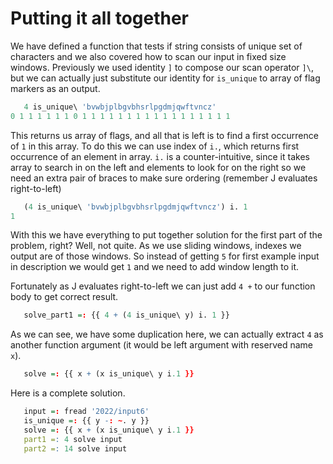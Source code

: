 # Putting it all together

We have defined a function that tests if string consists of unique set of characters and we also covered how to scan our input in fixed size windows. Previously we used identity `]` to compose our scan operator `]\`, but we can actually just substitute our identity for `is_unique` to array of flag markers as an output.

```r
   4 is_unique\ 'bvwbjplbgvbhsrlpgdmjqwftvncz'
0 1 1 1 1 1 1 0 1 1 1 1 1 1 1 1 1 1 1 1 1 1 1 1 1
```

This returns us array of flags, and all that is left is to find a first occurrence of `1` in this array. To do this we can use index of `i.`, which returns first occurrence of an element in array.
`i.` is a counter-intuitive, since it takes array to search in on the left and elements to look for on the right so we need an extra pair of braces to make sure ordering (remember J evaluates right-to-left)

```r
   (4 is_unique\ 'bvwbjplbgvbhsrlpgdmjqwftvncz') i. 1
1
```

With this we have everything to put together solution for the first part of the problem, right? Well, not quite. As we use sliding windows, indexes we output are of those windows. So instead of getting `5` for first example input in description we would get `1` and we need to add window length to it.

Fortunately as J evaluates right-to-left we can just add `4 +` to our function body to get correct result.

```r
   solve_part1 =: {{ 4 + (4 is_unique\ y) i. 1 }}
```

As we can see, we have some duplication here, we can actually extract `4` as another function argument (it would be left argument with reserved name `x`).

```r
   solve =: {{ x + (x is_unique\ y i.1 }}
```

Here is a complete solution.

```r
   input =: fread '2022/input6'
   is_unique =: {{ y -: ~. y }}
   solve =: {{ x + (x is_unique\ y i.1 }}
   part1 =: 4 solve input
   part2 =: 14 solve input
```

